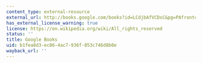 ```yaml
---
content_type: external-resource
external_url: http://books.google.com/books?id=LCdjbAfVCDsC&pg=PAfrontcover
has_external_license_warning: true
license: https://en.wikipedia.org/wiki/All_rights_reserved
status: ''
title: Google Books
uid: b1fea8d3-ec86-4ac7-936f-053c746d8b0e
wayback_url: ''
---
```

